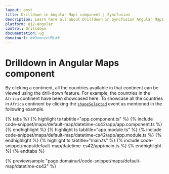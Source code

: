 ```yaml
---
layout: post
title: Drilldown in Angular Maps component | Syncfusion
description: Learn here all about Drilldown in Syncfusion Angular Maps component of Syncfusion Essential JS 2 and more.
platform: ej2-angular
control: Drilldown 
documentation: ug
domainurl: ##DomainURL##
---
```


# Drilldown in Angular Maps component

By clicking a continent, all the countries available in that continent can be viewed using the drill-down feature. For example, the countries in the `Africa` continent have been showcased here. To showcase all the countries in `Africa` continent by clicking the [`shapeSelected`](https://ej2.syncfusion.com/angular/documentation/api/maps#shapeselected) event as mentioned in the following example.

{% tabs %}
{% highlight ts tabtitle="app.component.ts" %}
{% include code-snippet/maps/default-map/datetime-cs42/app/app.component.ts %}
{% endhighlight %}
{% highlight ts tabtitle="app.module.ts" %}
{% include code-snippet/maps/default-map/datetime-cs42/app/app.module.ts %}
{% endhighlight %}
{% highlight ts tabtitle="main.ts" %}
{% include code-snippet/maps/default-map/datetime-cs42/app/main.ts %}
{% endhighlight %}
{% endtabs %}
  
{% previewsample "page.domainurl/code-snippet/maps/default-map/datetime-cs42" %}